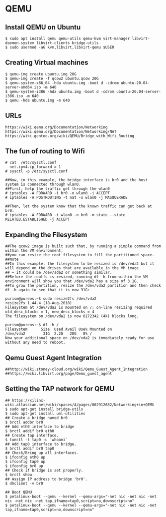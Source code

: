 QEMU
====

## Install QEMU on Ubuntu

    $ sudo apt install qemu qemu-utils qemu-kvm virt-manager libvirt-daemon-system libvirt-clients bridge-utils
    $ sudo usermod -aG kvm,libvirt,libvirt-qemu $USER

## Creating Virtual machines

    $ qemu-img create ubuntu.img 20G
    $ qemu-img create -f qcow2 ubuntu.qcow 20G
    $ qemu-system-x86_64 -hda ubuntu.img -boot d -cdrom ubuntu-20.04-server-amd64.iso -m 640
    $ qemu-system-i386 -hda ubuntu.img -boot d -cdrom ubuntu-20.04-server-i386.iso -m 640
    $ qemu -hda ubuntu.img -m 640

## URLs

    https://wiki.qemu.org/Documentation/Networking
    https://wiki.qemu.org/Documentation/Networking/NAT
    https://wiki.gentoo.org/wiki/QEMU/Bridge_with_Wifi_Routing

## The fun of routing to Wifi

    # cat  /etc/sysctl.conf
      net.ipv4.ip_forward = 1
    # sysctl -p /etc/sysctl.conf

    ##Now, in this example, the bridge interface is br0 and the host system is connected through wlan0.
    ##First, help the traffic get through the wlan0
    # iptables -A FORWARD -i br0 -o wlan0 -j ACCEPT
    # iptables -A POSTROUTING -t nat -o wlan0 -j MASQUERADE

    ##Then, let the system know that the known traffic can get back at br0:
    # iptables -A FORWARD -i wlan0 -o br0 -m state --state RELATED,ESTABLISHED -j ACCEPT

## Expanding the Filesystem

    ##The qcow2 image is built such that, by running a simple command from within the VM environment,
    ##you can resize the root filesystem to fill the partitioned space.
    ##Note
    ##In this example, the filesystem to be resized is /dev/vda2 but it will depend on the drives that are available in the VM image
    ## – it could be /dev/sda2 or something similar.
    ##Before the rootfs is resized, running df -h from within the VM environment will show you that /dev/vda2 has a size of 3.1G.
    ##To grow the partition, resize the /dev/vda2 partition and then check df -h again to see that it is now 31G:

    purism@pureos:~$ sudo resize2fs /dev/vda2
    resize2fs 1.44.4 (18-Aug-2018)
    Filesystem at /dev/vda2 is mounted on /; on-line resizing required
    old_desc_blocks = 1, new_desc_blocks = 4
    The filesystem on /dev/vda2 is now 8172342 (4k) blocks long.

    purism@pureos:~$ df -h /
    Filesystem      Size  Used Avail Use% Mounted on
    /dev/vda2        31G  2.2G   28G   8% /
    Now your additional space on /dev/vda2 is immediately ready for use without any need to reboot.

## Qemu Guest Agent Integration

    ##http://wiki.stoney-cloud.org/wiki/Qemu_Guest_Agent_Integration
    ##https://wiki.libvirt.org/page/Qemu_guest_agent

## Setting the TAP network for QEMU

    ## https://xilinx-wiki.atlassian.net/wiki/spaces/A/pages/862912682/Networking+in+QEMU
    $ sudo apt-get install bridge-utils
    $ sudo apt-get install uml-utilities
    ## Create a bridge named br0
    $ brctl addbr br0
    ## Add eth0 interface to bridge
    $ brctl addif br0 eth0
    ## Create tap interface.
    $ tunctl -t tap0 -u `whoami`
    ## Add tap0 interface to bridge.
    $ brctl addif br0 tap0
    ## Check/Bring up all interfaces.
    $ ifconfig eth0 up
    $ ifconfig tap0 up
    $ ifconfig br0 up
    ## Check if bridge is set properly.
    $ brctl show
    ## Assign IP address to bridge 'br0'.
    $ dhclient -v br0

    ## Boot QEMU
    $ petalinux-boot --qemu --kernel --qemu-args="-net nic -net nic -net nic -net nic -net tap,ifname=tap0,script=no,downscript=no"
    $ petalinux-boot --qemu --kernel --qemu-args="-net nic -net nic -net tap,ifname=tap0,script=no,downscript=no"
